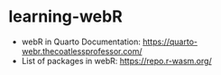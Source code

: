 # learning-webR

- webR in Quarto Documentation: https://quarto-webr.thecoatlessprofessor.com/
- List of packages in webR: https://repo.r-wasm.org/
